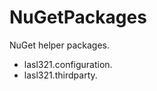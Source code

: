 NuGetPackages
=============

NuGet helper packages.

* lasl321.configuration.<target>
* lasl321.thirdparty.<target>
